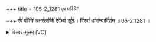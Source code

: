 +++
title = "05-2_1281 एष पवित्रे"

+++
ए꣣ष꣢ प꣣वि꣡त्रे꣢ अक्षर꣣त्सो꣡मो꣢ दे꣣वे꣡भ्यः꣢ सु꣣तः꣢। वि꣢श्वा꣣ धा꣡मा꣢न्यावि꣣श꣢न् ॥ 05-2:1281 ॥

<details><summary>विस्वर-मूलम् (VC)</summary>

एष पवित्रे अक्षरत्सोमो देवेभ्यः सुतः । विश्वा धामान्याविशन् ॥१२८१॥
</details>